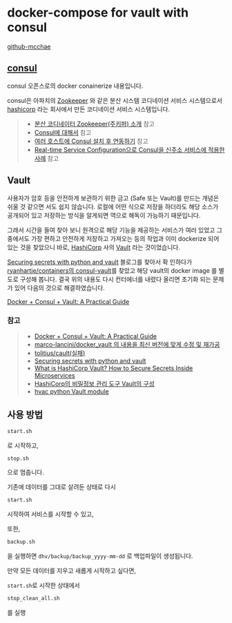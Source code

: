 # docker-compose for vault with consul
[github-mcchae](https://github.com/mcchae/docker_consul_vault)


## [consul](https://www.consul.io)

consul 오픈스로의 docker conainerize 내용입니다.

consul은 아파치의 [Zookeeper](https://zookeeper.apache.org) 와 같은 분산 시스템 코디네이션 서비스 시스템으로서 [hashicorp](https://www.hashicorp.com) 라는 회사에서 만든 코디네이션 서비스 시스템입니다.

> * [분산 코디네이터 Zookeeper(주키퍼) 소개](http://bcho.tistory.com/1016) 참고
> * [Consul에 대해서](http://longbe00.blogspot.com/2017/08/consul.html) 참고
> * [여러 호스트에 Consul 설치 후 연동하기](http://teddykwon.com/2017/01/18/consul-install.html) 참고
> * [Real-time Service Configuration으로 Consul을 신주소 서비스에 적용한 사례](http://woowabros.github.io/tools/2018/10/08/location-service-with-rcs.html) 참고

## Vault

사용자가 암호 등을 안전하게 보관하기 위한 금고 (Safe 또는 Vault)를 만드는 개념은 쉬울 것 같으면 서도 쉽지 않습니다. 로컬에 어떤 식으로 저장을 하더라도 해당 소스가 공개되어 있고 저장하는 방식을 알게되면 역으로 해독이 가능하기 때문입니다.

그래서 시간을 들여 찾아 보니 원격으로 해당 기능을 제공하는 서비스가 여러 있었고 그 중에서도 가장 편하고 안전하게 저장하고  가져오는 등의 작업과 이미 dockerize 되어 있는 것을 찾았으니 바로, [HashiCorp](https://www.hashicorp.com) 사의 [Vault](https://www.vaultproject.io) 라는 것이었습니다.

[Securing secrets with python and vault](https://modularsystems.io/blog/securing-secrets-python-vault/) 블로그를 찾아서 확 인하다가 [ryanhartje/containers의 consul-vault](https://github.com/ryanhartje/containers/tree/master/consul-vault)를 찾았고 해당 vault의 docker image 를 별도로 구성해 봅니다.
결국 위의 내용도 다시 컨터에너를 내렸다 올리면 초기화 되는 문제가 있어 다음의 것으로 해결하였습니다.

[Docker + Consul + Vault: A Practical Guide](https://www.marcolancini.it/2017/blog-vault/)

### 참고
> * [Docker + Consul + Vault: A Practical Guide](https://www.marcolancini.it/2017/blog-vault/)
> * [marco-lancini/docker_vault 의 내용을 최신 버전에 맞게 수정 및 재가공](https://github.com/marco-lancini/docker_vault)
> * [tolitius/cault(실패)](https://github.com/tolitius/cault)
> * [Securing secrets with python and vault](https://modularsystems.io/blog/securing-secrets-python-vault/)
> * [What is HashiCorp Vault? How to Secure Secrets Inside Microservices](https://cloudacademy.com/blog/hashicorp-vault-how-to-secure-secrets-inside-microservices/)
> * [HashiCorp의 비밀정보 관리 도구 Vault의 구성](https://blog.outsider.ne.kr/1266)
> * [hvac python Vault module](https://hvac.readthedocs.io/en/stable/index.html)


## 사용 방법

``` sh
start.sh
```

로 시작하고,

``` sh
stop.sh
```
으로 멈춥니다.

기존에 데이터를 그대로 살려둔 상태로 다시 
``` sh
start.sh
```
시작하여 서비스를 시작할 수 있고,

또한,

``` sh
backup.sh
```
을 실행하면 `dhv/backup/backup_yyyy-mm-dd` 로 백업파일이 생성됩니다.

만약 모든 데이터를 지우고 새롭게 시작하고 싶다면,

`start.sh`로 시작한 상태에서

``` sh
stop_clean_all.sh
```
를 실행

